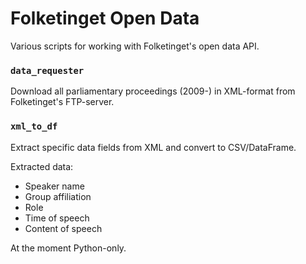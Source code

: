 # Folketinget Open Data
Various scripts for working with Folketinget's open data API.


### `data_requester`
Download all parliamentary proceedings (2009-) in XML-format from Folketinget's FTP-server.

### `xml_to_df`
Extract specific data fields from XML and convert to CSV/DataFrame.

Extracted data:
- Speaker name
- Group affiliation
- Role
- Time of speech
- Content of speech

At the moment Python-only.